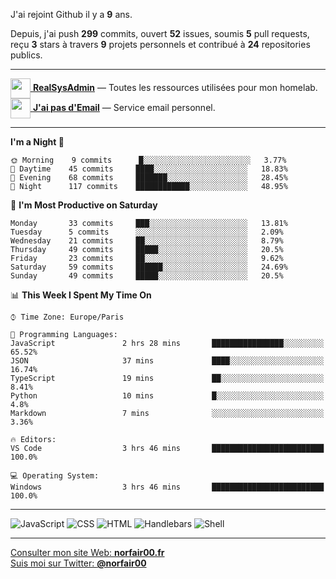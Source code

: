J'ai rejoint Github il y a **9** ans.

Depuis, j'ai push **299** commits, ouvert **52** issues, soumis **5** pull requests, reçu **3** stars à travers **9** projets personnels et contribué à **24** repositories publics.

---

[<img src="https://avatars2.githubusercontent.com/u/64165263?s=96&v=4" width="32" height="32" align="center"> **RealSysAdmin**](https://github.com/realsysadmin-icu) — Toutes les ressources utilisées pour mon homelab.  
[<img src="https://avatars1.githubusercontent.com/u/65110091?s=96&v=4" width="32" height="32" align="center"> **J'ai pas d'Email**](https://github.com/jaipasdemail) — Service email personnel.  

---

<!--START_SECTION:waka-->
**I'm a Night 🦉** 

```text
🌞 Morning    9 commits      █░░░░░░░░░░░░░░░░░░░░░░░░   3.77% 
🌆 Daytime    45 commits     ████░░░░░░░░░░░░░░░░░░░░░   18.83% 
🌃 Evening    68 commits     ███████░░░░░░░░░░░░░░░░░░   28.45% 
🌙 Night      117 commits    ████████████░░░░░░░░░░░░░   48.95%

```
📅 **I'm Most Productive on Saturday** 

```text
Monday       33 commits     ███░░░░░░░░░░░░░░░░░░░░░░   13.81% 
Tuesday      5 commits      ░░░░░░░░░░░░░░░░░░░░░░░░░   2.09% 
Wednesday    21 commits     ██░░░░░░░░░░░░░░░░░░░░░░░   8.79% 
Thursday     49 commits     █████░░░░░░░░░░░░░░░░░░░░   20.5% 
Friday       23 commits     ██░░░░░░░░░░░░░░░░░░░░░░░   9.62% 
Saturday     59 commits     ██████░░░░░░░░░░░░░░░░░░░   24.69% 
Sunday       49 commits     █████░░░░░░░░░░░░░░░░░░░░   20.5%

```


📊 **This Week I Spent My Time On** 

```text
⌚︎ Time Zone: Europe/Paris

💬 Programming Languages: 
JavaScript               2 hrs 28 mins       ████████████████░░░░░░░░░   65.52% 
JSON                     37 mins             ████░░░░░░░░░░░░░░░░░░░░░   16.74% 
TypeScript               19 mins             ██░░░░░░░░░░░░░░░░░░░░░░░   8.41% 
Python                   10 mins             █░░░░░░░░░░░░░░░░░░░░░░░░   4.8% 
Markdown                 7 mins              ░░░░░░░░░░░░░░░░░░░░░░░░░   3.36%

🔥 Editors: 
VS Code                  3 hrs 46 mins       █████████████████████████   100.0%

💻 Operating System: 
Windows                  3 hrs 46 mins       █████████████████████████   100.0%

```


<!--END_SECTION:waka-->

---

![JavaScript](https://img.shields.io/static/v1?style=for-the-badge&label=JavaScript&color=555&labelColor=%23f1e05a&message=72%25)
![CSS](https://img.shields.io/static/v1?style=for-the-badge&label=CSS&color=555&labelColor=%23563d7c&message=21%25)
![HTML](https://img.shields.io/static/v1?style=for-the-badge&label=HTML&color=555&labelColor=%23e34c26&message=5.2%25)
![Handlebars](https://img.shields.io/static/v1?style=for-the-badge&label=Handlebars&color=555&labelColor=%23f7931e&message=1.5%25)
![Shell](https://img.shields.io/static/v1?style=for-the-badge&label=Shell&color=555&labelColor=%2389e051&message=0.1%25)

---

[Consulter mon site Web: **norfair00.fr**](https://norfair00.fr/)  
[Suis moi sur Twitter: **@norfair00**](https://twitter.com/norfair00)
